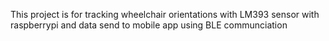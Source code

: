 This project is for tracking wheelchair orientations with LM393 sensor with raspberrypi and data send to mobile app using BLE communciation